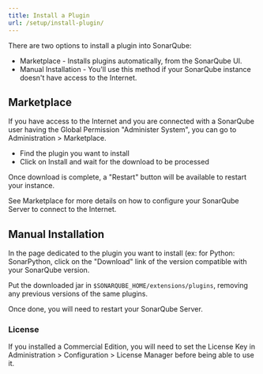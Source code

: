 ```yaml
---
title: Install a Plugin
url: /setup/install-plugin/
---
```


<!-- sonarqube -->
There are two options to install a plugin into SonarQube:

- Marketplace - Installs plugins automatically, from the SonarQube UI. 
- Manual Installation - You'll use this method if your SonarQube instance doesn't have access to the Internet.

## Marketplace

If you have access to the Internet and you are connected with a SonarQube user having the Global Permission "Administer System", you can go to Administration > Marketplace.

- Find the plugin you want to install
- Click on Install and wait for the download to be processed

Once download is complete, a "Restart" button will be available to restart your instance.

See Marketplace for more details on how to configure your SonarQube Server to connect to the Internet.

## Manual Installation

In the page dedicated to the plugin you want to install (ex: for Python: SonarPython, click on the "Download" link of the version compatible with your SonarQube version.  

Put the downloaded jar in `$SONARQUBE_HOME/extensions/plugins`, removing any previous versions of the same plugins.

Once done, you will need to restart your SonarQube Server.

### License

If you installed a Commercial Edition, you will need to set the License Key in Administration > Configuration > License Manager before being able to use it.

<!-- /sonarqube -->
